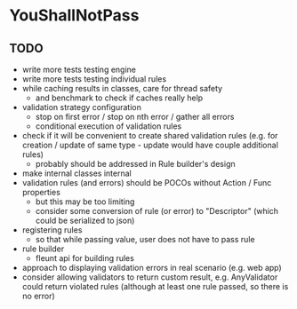 YouShallNotPass
===

TODO
---

- write more tests testing engine
- write more tests testing individual rules
- while caching results in classes, care for thread safety
  - and benchmark to check if caches really help
- validation strategy configuration
  - stop on first error / stop on nth error / gather all errors
  - conditional execution of validation rules
- check if it will be convenient to create shared validation rules (e.g. for creation / update of same type - update would have couple additional rules)
  - probably should be addressed in Rule builder's design
- make internal classes internal
- validation rules (and errors) should be POCOs without Action / Func properties
  - but this may be too limiting
  - consider some conversion of rule (or error) to "Descriptor" (which could be serialized to json)
- registering rules
  - so that while passing value, user does not have to pass rule
- rule builder
  - fleunt api for building rules
- approach to displaying validation errors in real scenario (e.g. web app)
- consider allowing validators to return custom result, e.g. AnyValidator could return violated rules (although at least one rule passed, so there is no error)
